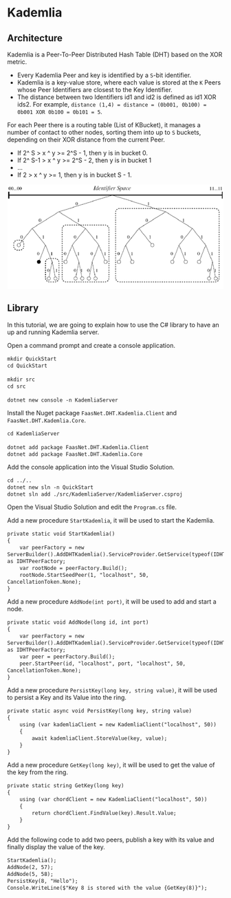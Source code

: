 # Kademlia

## Architecture

Kademlia is a Peer-To-Peer Distributed Hash Table (DHT) based on the XOR metric.

* Every Kademlia Peer and key is identified by a `S`-bit identifier.
* Kademlia is a key-value store, where each value is stored at the `K` Peers whose Peer Identifiers are closest to the Key Identifier.
* The distance between two Identifiers id1 and id2 is defined as id1 XOR ids2. For example, `distance (1,4) = distance = (0b001, 0b100) = 0b001 XOR 0b100 = 0b101 = 5`.

For each Peer there is a routing table (List of KBucket), it manages a number of contact to other nodes, sorting them into up to `S` buckets, depending on their XOR distance from the current Peer.

* If 2^ S > x ^ y >=  2^S - 1, then y is in bucket 0.
* If 2^ S-1 > x ^ y >= 2^S - 2, then y is in bucket 1
* ...
* If 2 > x ^ y >= 1, then y is in bucket S - 1.

![Kademlia](images/kademlia.png)

## Library

In this tutorial, we are going to explain how to use the C# library to have an up and running Kademlia server.

Open a command prompt and create a console application.

```
mkdir QuickStart
cd QuickStart

mkdir src
cd src

dotnet new console -n KademliaServer
```

Install the Nuget package `FaasNet.DHT.Kademlia.Client` and `FaasNet.DHT.Kademlia.Core`.

```
cd KademliaServer

dotnet add package FaasNet.DHT.Kademlia.Client
dotnet add package FaasNet.DHT.Kademlia.Core
```

Add the console application into the Visual Studio Solution.

```
cd ../..
dotnet new sln -n QuickStart
dotnet sln add ./src/KademliaServer/KademliaServer.csproj
```

Open the Visual Studio Solution and edit the `Program.cs` file.

Add a new procedure `StartKademlia`, it will be used to start the Kademlia.

```
private static void StartKademlia()
{
    var peerFactory = new ServerBuilder().AddDHTKademlia().ServiceProvider.GetService(typeof(IDHTPeerFactory)) as IDHTPeerFactory;
    var rootNode = peerFactory.Build();
    rootNode.StartSeedPeer(1, "localhost", 50, CancellationToken.None);
}
```

Add a new procedure `AddNode(int port)`, it will be used to add and start a node.

```
private static void AddNode(long id, int port)
{
    var peerFactory = new ServerBuilder().AddDHTKademlia().ServiceProvider.GetService(typeof(IDHTPeerFactory)) as IDHTPeerFactory;
    var peer = peerFactory.Build();
    peer.StartPeer(id, "localhost", port, "localhost", 50, CancellationToken.None);
}
```


Add a new procedure `PersistKey(long key, string value)`, it will be used to persist a Key and its Value into the ring.

```
private static async void PersistKey(long key, string value)
{
    using (var kademliaClient = new KademliaClient("localhost", 50))
    {
        await kademliaClient.StoreValue(key, value);
    }
}
```

Add a new procedure `GetKey(long key)`, it will be used to get the value of the key from the ring.

```
private static string GetKey(long key)
{
    using (var chordClient = new KademliaClient("localhost", 50))
    {
        return chordClient.FindValue(key).Result.Value;
    }
}
```

Add the following code to add two peers, publish a key with its value and finally display the value of the key.

```
StartKademlia();
AddNode(2, 57);
AddNode(5, 58);
PersistKey(8, "Hello");
Console.WriteLine($"Key 8 is stored with the value {GetKey(8)}");
```